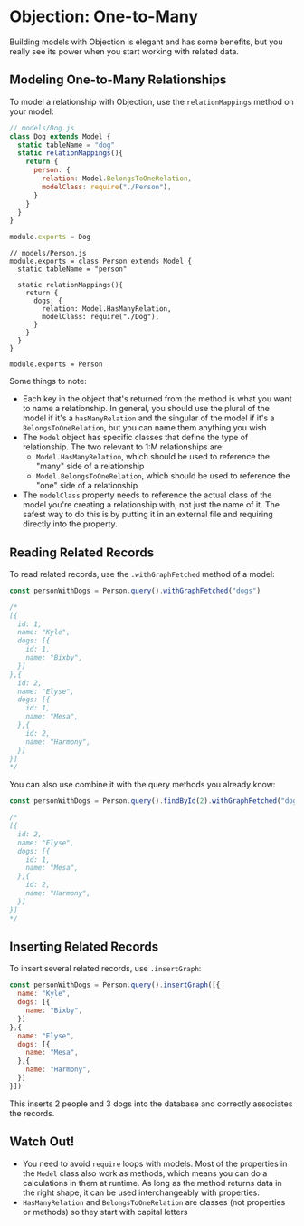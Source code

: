 # Objection: One-to-Many

Building models with Objection is elegant and has some benefits, but you really see its power when you start working with related data.

## Modeling One-to-Many Relationships

To model a relationship with Objection, use the `relationMappings` method on your model:

```js
// models/Dog.js
class Dog extends Model {
  static tableName = "dog"
  static relationMappings(){
    return {
      person: {
        relation: Model.BelongsToOneRelation,
        modelClass: require("./Person"),
      }
    }
  }
}

module.exports = Dog
```

```
// models/Person.js
module.exports = class Person extends Model {
  static tableName = "person"

  static relationMappings(){
    return {
      dogs: {
        relation: Model.HasManyRelation,
        modelClass: require("./Dog"),
      }
    }
  }
}

module.exports = Person
```

Some things to note:

* Each key in the object that's returned from the method is what you want to name a relationship. In general, you should use the plural of the model if it's a `hasManyRelation` and the singular of the model if it's a `BelongsToOneRelation`, but you can name them anything you wish
* The `Model` object has specific classes that define the type of relationship. The two relevant to 1:M relationships are:
  * `Model.HasManyRelation`, which should be used to reference the "many" side of a relationship
  * `Model.BelongsToOneRelation`, which should be used to reference the "one" side of a relationship
* The `modelClass` property needs to reference the actual class of the model you're creating a relationship with, not just the name of it. The safest way to do this is by putting it in an external file and requiring directly into the property.

## Reading Related Records

To read related records, use the `.withGraphFetched` method of a model:

```js
const personWithDogs = Person.query().withGraphFetched("dogs")

/*
[{
  id: 1,
  name: "Kyle",
  dogs: [{
    id: 1,
    name: "Bixby",
  }]
},{
  id: 2,
  name: "Elyse",
  dogs: [{
    id: 1,
    name: "Mesa",
  },{
    id: 2,
    name: "Harmony",
  }]
}]
*/
```

You can also use combine it with the query methods you already know:

```js
const personWithDogs = Person.query().findById(2).withGraphFetched("dogs")

/*
[{
  id: 2,
  name: "Elyse",
  dogs: [{
    id: 1,
    name: "Mesa",
  },{
    id: 2,
    name: "Harmony",
  }]
}]
*/
```

## Inserting Related Records

To insert several related records, use `.insertGraph`:

```js
const personWithDogs = Person.query().insertGraph([{
  name: "Kyle",
  dogs: [{
    name: "Bixby",
  }]
},{
  name: "Elyse",
  dogs: [{
    name: "Mesa",
  },{
    name: "Harmony",
  }]
}])
```

This inserts 2 people and 3 dogs into the database and correctly associates the records.

## Watch Out!

* You need to avoid `require` loops with models. Most of the properties in the `Model` class also work as methods, which means you can do a calculations in them at runtime. As long as the method returns data in the right shape, it can be used interchangeably with properties.
* `HasManyRelation` and `BelongsToOneRelation` are classes (not properties or methods) so they start with capital letters
